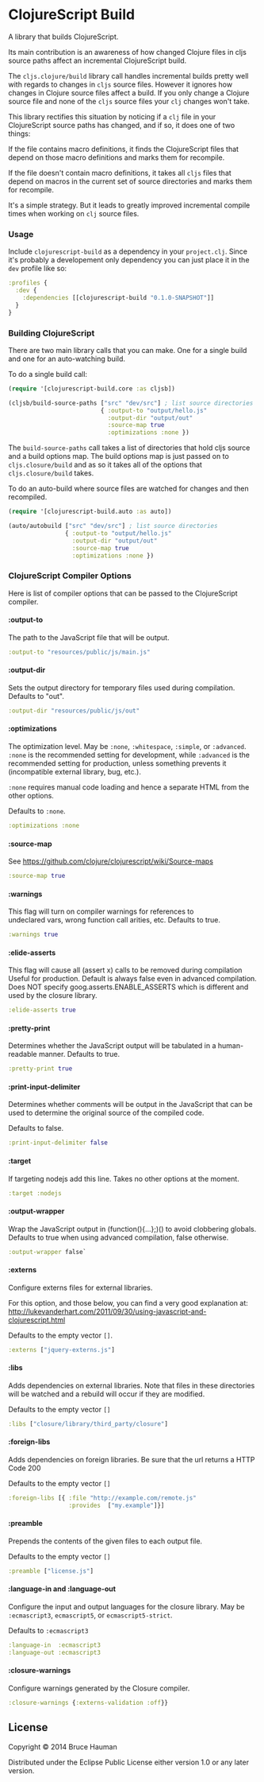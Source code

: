 # ClojureScript Build

A library that builds ClojureScript.

Its main contribution is an awareness of how changed Clojure files in
cljs source paths affect an incremental ClojureScript build.

The `cljs.clojure/build` library call handles incremental builds
pretty well with regards to changes in `cljs` source files. However it
ignores how changes in Clojure source files affect a build. If you
only change a Clojure source file and none of the `cljs` source files
your `clj` changes won't take.

This library rectifies this situation by noticing if a `clj` file in
your ClojureScript source paths has changed, and if so, it does one of
two things:

If the file contains macro definitions, it finds the ClojureScript
files that depend on those macro definitions and marks them for
recompile.

If the file doesn't contain macro definitions, it takes all `cljs`
files that depend on macros in the current set of source directories
and marks them for recompile.

It's a simple strategy. But it leads to greatly improved incremental
compile times when working on `clj` source files.

### Usage

Include `clojurescript-build` as a dependency in your `project.clj`.
Since it's probably a developement only dependency you can just place
it in the `dev` profile like so:

```clojure
:profiles {
  :dev {
    :dependencies [[clojurescript-build "0.1.0-SNAPSHOT"]]
  }
}
```

### Building ClojureScript

There are two main library calls that you can make. One for a single
build and one for an auto-watching build.

To do a single build call:

```clojure
(require '[clojurescript-build.core :as cljsb])

(cljsb/build-source-paths ["src" "dev/src"] ; list source directories
                          { :output-to "output/hello.js"
                            :output-dir "output/out"
                            :source-map true
                            :optimizations :none })
```

The `build-source-paths` call takes a list of directories that hold
cljs source and a build options map. The build options map is just
passed on to `cljs.closure/build` and as so it takes all of the
options that `cljs.closure/build` takes.

To do an auto-build where source files are watched for changes and then
recompiled.

```clojure
(require '[clojurescript-build.auto :as auto])

(auto/autobuild ["src" "dev/src"] ; list source directories
                { :output-to "output/hello.js"
                  :output-dir "output/out"
                  :source-map true
                  :optimizations :none })
```

### ClojureScript Compiler Options

Here is list of compiler options that can be passed to the
ClojureScript compiler.

#### :output-to 

The path to the JavaScript file that will be output.

```clojure
:output-to "resources/public/js/main.js"
```

#### :output-dir

Sets the output directory for temporary files used during
compilation. Defaults to "out".

```clojure
:output-dir "resources/public/js/out"
```

#### :optimizations

The optimization level. May be `:none`, `:whitespace`, `:simple`, or
`:advanced`. `:none` is the recommended setting for development, while
`:advanced` is the recommended setting for production, unless something
prevents it (incompatible external library, bug, etc.).

`:none` requires manual code loading and hence a separate HTML from
the other options.

Defaults to `:none`.

```clojure
:optimizations :none
```

#### :source-map

See https://github.com/clojure/clojurescript/wiki/Source-maps

```clojure
:source-map true
```

#### :warnings

This flag will turn on compiler warnings for references to  
undeclared vars, wrong function call arities, etc. Defaults to true.

```clojure
:warnings true
```

#### :elide-asserts

This flag will cause all (assert x) calls to be removed during compilation
Useful for production. Default is always false even in advanced compilation.
Does NOT specify goog.asserts.ENABLE_ASSERTS which is different and used by
the closure library.

```clojure
:elide-asserts true
```

#### :pretty-print

Determines whether the JavaScript output will be tabulated in
a human-readable manner.  Defaults to true.

```clojure
:pretty-print true
```

#### :print-input-delimiter

Determines whether comments will be output in the JavaScript that
can be used to determine the original source of the compiled code.

Defaults to false.

```clojure
:print-input-delimiter false
```

#### :target

If targeting nodejs add this line. Takes no other options at the moment.

```clojure
:target :nodejs
```

#### :output-wrapper

Wrap the JavaScript output in (function(){...};)() to avoid clobbering globals.
Defaults to true when using advanced compilation, false otherwise.

```clojure
:output-wrapper false`
```

#### :externs

Configure externs files for external libraries.

For this option, and those below, you can find a very good explanation at:
http://lukevanderhart.com/2011/09/30/using-javascript-and-clojurescript.html

Defaults to the empty vector `[]`.

```clojure
:externs ["jquery-externs.js"]
```

#### :libs

Adds dependencies on external libraries.  Note that files in these directories will be
watched and a rebuild will occur if they are modified.

Defaults to the empty vector `[]`

```clojure
:libs ["closure/library/third_party/closure"]
```

#### :foreign-libs

Adds dependencies on foreign libraries. Be sure that the url returns a HTTP Code 200

Defaults to the empty vector `[]`

```clojure
:foreign-libs [{ :file "http://example.com/remote.js"
                 :provides  ["my.example"]}]
```

#### :preamble

Prepends the contents of the given files to each output file.

Defaults to the empty vector `[]`

```clojure
:preamble ["license.js"]
```

#### :language-in and :language-out

Configure the input and output languages for the closure library.
May be `:ecmascript3`, `ecmascript5`, or `ecmascript5-strict`.

Defaults to `:ecmascript3`

```clojure
:language-in  :ecmascript3
:language-out :ecmascript3
```

#### :closure-warnings

Configure warnings generated by the Closure compiler.

```clojure
:closure-warnings {:externs-validation :off}}
```

## License

Copyright © 2014 Bruce Hauman

Distributed under the Eclipse Public License either version 1.0 or any
later version.
